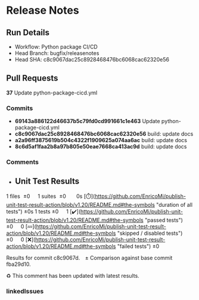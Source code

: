 # Release Notes 
## Run Details
- Workflow: Python package CI/CD 
- Head Branch: bugfix/releasenotes 
- Head SHA: c8c9067dac25c8928468476bc6068cac62320e56 

## Pull Requests
**37** Update python-package-cicd.yml
### Commits
  - **69143a886122d46637b5c79fd0cd991661c1e463** Update python-package-cicd.yml
  - **c8c9067dac25c8928468476bc6068cac62320e56** build: update docs
  - **a2a96ff3875619b504c4322f1909625a074aa6ac** build: update docs
  - **8c6d5af1faa2b8a97b805e50eae7668ca413ac9d** build: update docs
### Comments
 - ## Unit Test Results
1 files  ±0  1 suites  ±0   0s [:stopwatch:](https://github.com/EnricoMi/publish-unit-test-result-action/blob/v1.20/README.md#the-symbols &quot;duration of all tests&quot;) ±0s
1 tests ±0  1 [:heavy_check_mark:](https://github.com/EnricoMi/publish-unit-test-result-action/blob/v1.20/README.md#the-symbols &quot;passed tests&quot;) ±0  0 [:zzz:](https://github.com/EnricoMi/publish-unit-test-result-action/blob/v1.20/README.md#the-symbols &quot;skipped / disabled tests&quot;) ±0  0 [:x:](https://github.com/EnricoMi/publish-unit-test-result-action/blob/v1.20/README.md#the-symbols &quot;failed tests&quot;) ±0 

Results for commit c8c9067d. ± Comparison against base commit fba29d10.

:recycle: This comment has been updated with latest results.

### linkedIssues
    
